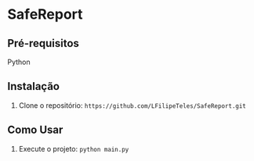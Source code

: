 # SafeReport
## Pré-requisitos

Python

## Instalação

1. Clone o repositório: `https://github.com/LFilipeTeles/SafeReport.git`

## Como Usar

1. Execute o projeto: `python main.py`
